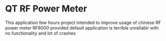 # QT RF Power Meter
This application few hours project intended to improve usage of chinese RF power meter RF8000 provided default application is terrible unreliablr with no functionality and lot of crashes
